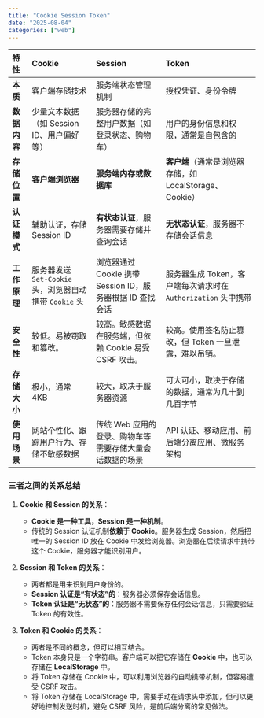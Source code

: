 ```yaml
---
title: "Cookie Session Token"
date: "2025-08-04"
categories: ["web"]
---
```


| 特性 | Cookie | Session | Token |
| :--- | :--- | :--- | :--- |
| **本质** | 客户端存储技术 | 服务端状态管理机制 | 授权凭证、身份令牌 |
| **数据内容** | 少量文本数据（如 Session ID、用户偏好等） | 服务器存储的完整用户数据（如登录状态、购物车） | 用户的身份信息和权限，通常是自包含的 |
| **存储位置** | **客户端浏览器** | **服务端内存或数据库** | **客户端**（通常是浏览器存储，如 LocalStorage、Cookie）|
| **认证模式** | 辅助认证，存储 Session ID | **有状态认证**，服务器需要存储并查询会话 | **无状态认证**，服务器不存储会话信息 |
| **工作原理** | 服务器发送 `Set-Cookie` 头，浏览器自动携带 `Cookie` 头 | 浏览器通过 Cookie 携带 Session ID，服务器根据 ID 查找会话 | 服务器生成 Token，客户端每次请求时在 `Authorization` 头中携带 |
| **安全性** | 较低。易被窃取和篡改。 | 较高。敏感数据在服务端，但依赖 Cookie 易受 CSRF 攻击。 | 较高。使用签名防止篡改，但 Token 一旦泄露，难以吊销。 |
| **存储大小** | 极小，通常 4KB | 较大，取决于服务器资源 | 可大可小，取决于存储的数据，通常为几十到几百字节 |
| **使用场景**| 网站个性化、跟踪用户行为、存储不敏感数据 | 传统 Web 应用的登录、购物车等需要存储大量会话数据的场景 | API 认证、移动应用、前后端分离应用、微服务架构 |

### 三者之间的关系总结

1.  **Cookie 和 Session 的关系**：
    * **Cookie 是一种工具，Session 是一种机制**。
    * 传统的 Session 认证机制**依赖于 Cookie**。服务器生成 Session，然后把唯一的 Session ID 放在 Cookie 中发给浏览器。浏览器在后续请求中携带这个 Cookie，服务器才能识别用户。

2.  **Session 和 Token 的关系**：
    * 两者都是用来识别用户身份的。
    * **Session 认证是“有状态”的**：服务器必须保存会话信息。
    * **Token 认证是“无状态”的**：服务器不需要保存任何会话信息，只需要验证 Token 的有效性。

3.  **Token 和 Cookie 的关系**：
    * 两者是不同的概念，但可以相互结合。
    * Token 本身只是一个字符串。客户端可以把它存储在 **Cookie** 中，也可以存储在 **LocalStorage** 中。
    * 将 Token 存储在 Cookie 中，可以利用浏览器的自动携带机制，但容易遭受 CSRF 攻击。
    * 将 Token 存储在 LocalStorage 中，需要手动在请求头中添加，但可以更好地控制发送时机，避免 CSRF 风险，是前后端分离的常见做法。